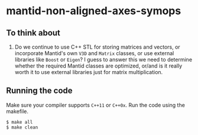 # mantid-non-aligned-axes-symops

## To think about

1. Do we continue to use C++ STL for storing matrices and vectors, or incorporate Mantid's own `V3D` and `Matrix` classes, or use external libraries like `Boost` or `Eigen`? I guess to answer this we need to determine whether the required Mantid classes are optimized, or/and is it really worth it to use external libraries just for matrix multiplication.

## Running the code

Make sure your compiler supports `C++11` or `C++0x`. Run the code using the makefile.
```
$ make all
$ make clean
```
